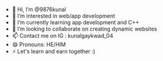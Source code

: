 - 👋 Hi, I’m @9876kunal
- 👀 I’m interested in web/app development 
- 🌱 I’m currently learning app development and C++
- 💞️ I’m looking to collaborate on creating dynamic websites
- 📫 Contact me on IG : kunalgaykwad_04
- 😄 Pronouns: HE/HIM
- ⚡ Let's learn and earn together :)

<!---
9876kunal/9876kunal is a ✨ special ✨ repository because its `README.md` (this file) appears on your GitHub profile.
You can click the Preview link to take a look at your changes.
--->
